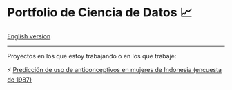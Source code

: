 # Portfolio de Ciencia de Datos :chart_with_upwards_trend:

[English version](https://github.com/GEJ1/Data-Science-Portfolio/blob/main/README.md) 

-----------------

Proyectos en los que estoy trabajando o en los que trabajé:

:zap: [Predicción de uso de anticonceptivos en mujeres de Indonesia (encuesta de 1987)](https://github.com/GEJ1/Data-Science-Portfolio/blob/main/TP2_anticoncepcion_Juantorena.ipynb)

